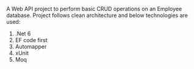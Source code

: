 A Web API project to perform basic CRUD operations on an Employee database. Project follows clean architecture and below technologies are used:
1. .Net 6
2. EF code first
3. Automapper
4. xUnit
5. Moq